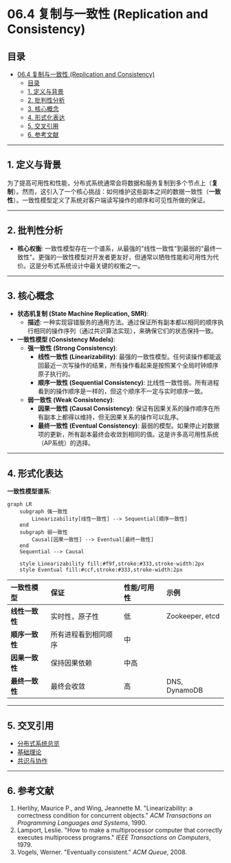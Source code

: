 # 06.4 复制与一致性 (Replication and Consistency)

## 目录

- [06.4 复制与一致性 (Replication and Consistency)](#064-复制与一致性-replication-and-consistency)
  - [目录](#目录)
  - [1. 定义与背景](#1-定义与背景)
  - [2. 批判性分析](#2-批判性分析)
  - [3. 核心概念](#3-核心概念)
  - [4. 形式化表达](#4-形式化表达)
  - [5. 交叉引用](#5-交叉引用)
  - [6. 参考文献](#6-参考文献)

---

## 1. 定义与背景

为了提高可用性和性能，分布式系统通常会将数据和服务复制到多个节点上（**复制**）。然而，这引入了一个核心挑战：如何维护这些副本之间的数据一致性（**一致性**）。一致性模型定义了系统对客户端读写操作的顺序和可见性所做的保证。

---

## 2. 批判性分析

- **核心权衡**: 一致性模型存在一个谱系，从最强的"线性一致性"到最弱的"最终一致性"。更强的一致性模型对开发者更友好，但通常以牺牲性能和可用性为代价。这是分布式系统设计中最关键的权衡之一。

---

## 3. 核心概念

- **状态机复制 (State Machine Replication, SMR)**:
  - **描述**: 一种实现容错服务的通用方法。通过保证所有副本都以相同的顺序执行相同的操作序列（通过共识算法实现），来确保它们的状态保持一致。
- **一致性模型 (Consistency Models)**:
  - **强一致性 (Strong Consistency)**:
    - **线性一致性 (Linearizability)**: 最强的一致性模型。任何读操作都能返回最近一次写操作的结果，所有操作看起来是按照某个全局时钟顺序原子执行的。
    - **顺序一致性 (Sequential Consistency)**: 比线性一致性弱。所有进程看到的操作顺序是一样的，但这个顺序不一定与实时顺序一致。
  - **弱一致性 (Weak Consistency)**:
    - **因果一致性 (Causal Consistency)**: 保证有因果关系的操作顺序在所有副本上都得以维持，但无因果关系的操作可以乱序。
    - **最终一致性 (Eventual Consistency)**: 最弱的模型。如果停止对数据项的更新，所有副本最终会收敛到相同的值。这是许多高可用性系统（AP系统）的选择。

---

## 4. 形式化表达

**一致性模型谱系**:

```mermaid
graph LR
    subgraph 强一致性
        Linearizability[线性一致性] --> Sequential[顺序一致性]
    end
    subgraph 弱一致性
        Causal[因果一致性] --> Eventual[最终一致性]
    end
    Sequential --> Causal

    style Linearizability fill:#f9f,stroke:#333,stroke-width:2px
    style Eventual fill:#ccf,stroke:#333,stroke-width:2px
```

| 一致性模型 | 保证 | 性能/可用性 | 示例 |
| :--- | :--- | :--- | :--- |
| **线性一致性** | 实时性，原子性 | 低 | Zookeeper, etcd |
| **顺序一致性** | 所有进程看到相同顺序 | 中 | |
| **因果一致性** | 保持因果依赖 | 中高 | |
| **最终一致性** | 最终会收敛 | 高 | DNS, DynamoDB |

---

## 5. 交叉引用

- [分布式系统总览](./README.md)
- [基础理论](./06.1_Foundations.md)
- [共识与协作](./06.3_Consensus_and_Coordination.md)

---

## 6. 参考文献

1. Herlihy, Maurice P., and Wing, Jeannette M. "Linearizability: a correctness condition for concurrent objects." *ACM Transactions on Programming Languages and Systems*, 1990.
2. Lamport, Leslie. "How to make a multiprocessor computer that correctly executes multiprocess programs." *IEEE Transactions on Computers*, 1979.
3. Vogels, Werner. "Eventually consistent." *ACM Queue*, 2008.
